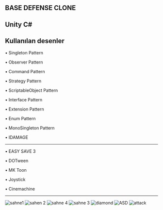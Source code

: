 BASE DEFENSE CLONE
---
Unity C#
---
Kullanılan desenler     
---
&#8226; Singleton Pattern
   
&#8226; Observer Pattern

&#8226; Command Pattern

&#8226; Strategy Pattern

&#8226; ScriptableObject Pattern

&#8226; Interface Pattern

&#8226; Extension Pattern

&#8226; Enum Pattern

&#8226; MonoSingleton Pattern

&#8226; IDAMAGE

---

&#8226; EASY SAVE 3

&#8226; DOTween

&#8226; MK Toon

&#8226; Joystick

&#8226; Cinemachine

---
![sahne1](https://github.com/yunusokur0/BaseDefense-Clone/assets/114630722/6d0b96b4-939c-43cb-be1c-135d5299c086)
![sahen 2](https://github.com/yunusokur0/BaseDefense-Clone/assets/114630722/e1139151-6d69-439b-b547-396fc59607a6)
![sahne 4](https://github.com/yunusokur0/BaseDefense-Clone/assets/114630722/9b3f63ff-c774-4b0b-a4c4-716d45e23e78)
![sahne 3](https://github.com/yunusokur0/BaseDefense-Clone/assets/114630722/ea0e016d-2689-4f68-9113-71451798d7c1)
![diamond](https://github.com/yunusokur0/BaseDefense-Clone/assets/114630722/58f86511-057a-4c52-a85c-2213d93e54f2)
![ASD](https://github.com/yunusokur0/BaseDefense-Clone/assets/114630722/12def49e-554e-439e-96f3-bec34d4ee3c8)
![attack](https://github.com/yunusokur0/BaseDefense-Clone/assets/114630722/7df613f4-e7aa-456a-8e72-36e02ecce5eb)
